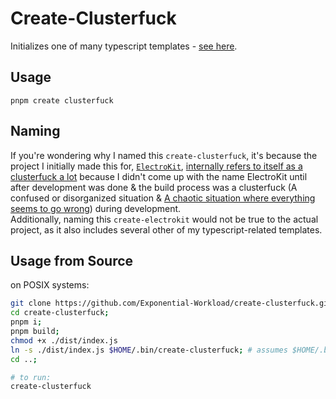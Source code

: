 # Create-Clusterfuck

Initializes one of many typescript templates - [see here](https://github.com/Exponential-Workload/create-clusterfuck/tree/main/templateFiles).

## Usage

`pnpm create clusterfuck`

## Naming

If you're wondering why I named this `create-clusterfuck`, it's because the project I initially made this for, [`ElectroKit`](https://github.com/Exponential-Workload/create-clusterfuck/tree/main/templateFiles/electrokit), [internally refers to itself as a clusterfuck a lot](https://github.com/Exponential-Workload/create-clusterfuck/blob/4b56b57/templateFiles/electrokit/electron/package.json#L2-L5) because I didn't come up with the name ElectroKit until after development was done & the build process was a clusterfuck (A confused or disorganized situation & [A chaotic situation where everything seems to go wrong](https://en.wiktionary.org/wiki/clusterfuck#Noun)) during development.<br/>
Additionally, naming this `create-electrokit` would not be true to the actual project, as it also includes several other of my typescript-related templates.

## Usage from Source

on POSIX systems:
```bash
git clone https://github.com/Exponential-Workload/create-clusterfuck.git create-clusterfuck;
cd create-clusterfuck;
pnpm i;
pnpm build;
chmod +x ./dist/index.js
ln -s ./dist/index.js $HOME/.bin/create-clusterfuck; # assumes $HOME/.bin exists & is in your path
cd ..;

# to run:
create-clusterfuck
```
